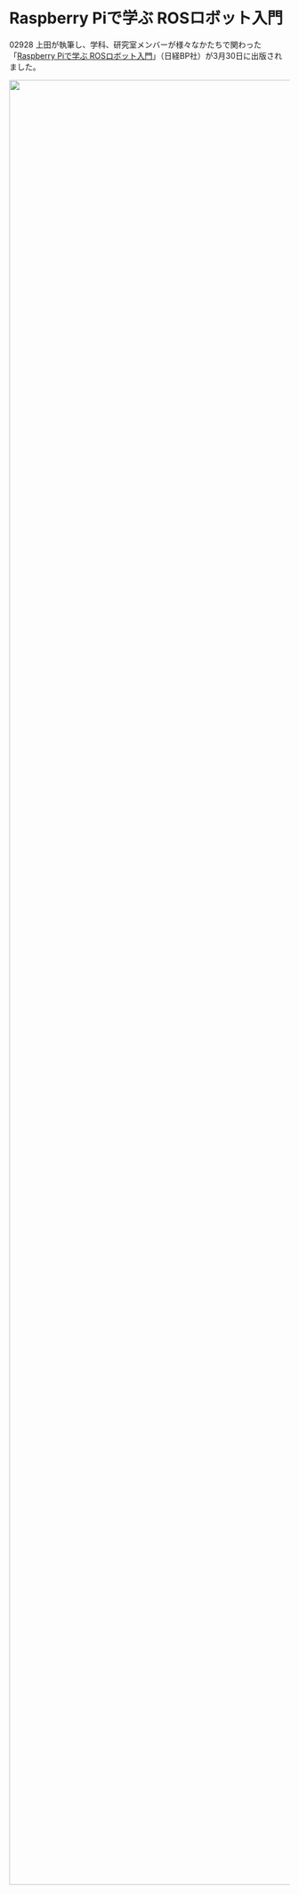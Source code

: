 # Raspberry Piで学ぶ ROSロボット入門
02928 上田が執筆し、学科、研究室メンバーが様々なかたちで関わった「<a href="http://www.nikkeibp.co.jp/atclpubmkt/book/17/261040/">Raspberry Piで学ぶ ROSロボット入門</a>」（日経BP社）が3月30日に出版されました。

<a href="https://lab.ueda.asia/wp-content/uploads/2017/04/02.jpg"><img src="https://lab.ueda.asia/wp-content/uploads/2017/04/02.jpg" alt="" width="2509" height="3243" class="alignright size-full wp-image-2930" /></a>
